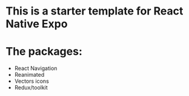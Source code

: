 # This is a starter template for React Native Expo 
# The packages:
* React Navigation
* Reanimated
* Vectors icons
* Redux/toolkit
